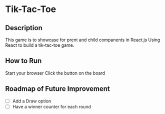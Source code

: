 # Tik-Tac-Toe


## Description
This game is to showcase for prent and child companents in React.js Using React to build a tik-tac-toe game. 

## How to Run
Start your browser
Click the button on the board


## Roadmap of Future Improvement
- [ ] Add a Draw option
- [ ] Have a winner counter for each round
